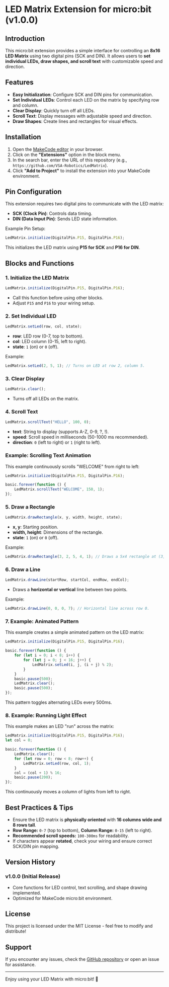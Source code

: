 # LED Matrix Extension for micro:bit (v1.0.0)

## Introduction
This micro:bit extension provides a simple interface for controlling an **8x16 LED Matrix** using two digital pins (SCK and DIN). It allows users to **set individual LEDs, draw shapes, and scroll text** with customizable speed and direction.

## Features
- **Easy Initialization**: Configure SCK and DIN pins for communication.
- **Set Individual LEDs**: Control each LED on the matrix by specifying row and column.
- **Clear Display**: Quickly turn off all LEDs.
- **Scroll Text**: Display messages with adjustable speed and direction.
- **Draw Shapes**: Create lines and rectangles for visual effects.

## Installation
1. Open the [MakeCode editor](https://makecode.microbit.org/) in your browser.
2. Click on the **"Extensions"** option in the block menu.
3. In the search bar, enter the URL of this repository (e.g., `https://github.com/VSA-Robotics/LedMatrix`).
4. Click **"Add to Project"** to install the extension into your MakeCode environment.

## Pin Configuration
This extension requires two digital pins to communicate with the LED matrix:
- **SCK (Clock Pin)**: Controls data timing.
- **DIN (Data Input Pin)**: Sends LED state information.

Example Pin Setup:
```javascript
LedMatrix.initialize(DigitalPin.P15, DigitalPin.P16);
```
This initializes the LED matrix using **P15 for SCK** and **P16 for DIN**.

## Blocks and Functions
### 1. Initialize the LED Matrix
```javascript
LedMatrix.initialize(DigitalPin.P15, DigitalPin.P16);
```
- Call this function before using other blocks.
- Adjust `P15` and `P16` to your wiring setup.

### 2. Set Individual LED
```javascript
LedMatrix.setLed(row, col, state);
```
- **row**: LED row (0-7, top to bottom).
- **col**: LED column (0-15, left to right).
- **state**: `1` (on) or `0` (off).

Example:
```javascript
LedMatrix.setLed(2, 5, 1); // Turns on LED at row 2, column 5.
```

### 3. Clear Display
```javascript
LedMatrix.clear();
```
- Turns off all LEDs on the matrix.

### 4. Scroll Text
```javascript
LedMatrix.scrollText("HELLO", 100, 0);
```
- **text**: String to display (supports A-Z, 0-9, ?, !).
- **speed**: Scroll speed in milliseconds (50-1000 ms recommended).
- **direction**: `0` (left to right) or `1` (right to left).

### Example: Scrolling Text Animation
This example continuously scrolls "WELCOME" from right to left:
```javascript
LedMatrix.initialize(DigitalPin.P15, DigitalPin.P16);

basic.forever(function () {
    LedMatrix.scrollText("WELCOME", 150, 1);
});
```

### 5. Draw a Rectangle
```javascript
LedMatrix.drawRectangle(x, y, width, height, state);
```
- **x, y**: Starting position.
- **width, height**: Dimensions of the rectangle.
- **state**: `1` (on) or `0` (off).

Example:
```javascript
LedMatrix.drawRectangle(3, 2, 5, 4, 1); // Draws a 5x4 rectangle at (3,2).
```

### 6. Draw a Line
```javascript
LedMatrix.drawLine(startRow, startCol, endRow, endCol);
```
- Draws a **horizontal or vertical** line between two points.

Example:
```javascript
LedMatrix.drawLine(0, 0, 0, 7); // Horizontal line across row 0.
```

### 7. Example: Animated Pattern
This example creates a simple animated pattern on the LED matrix:
```javascript
LedMatrix.initialize(DigitalPin.P15, DigitalPin.P16);

basic.forever(function () {
    for (let i = 0; i < 8; i++) {
        for (let j = 0; j < 16; j++) {
            LedMatrix.setLed(i, j, (i + j) % 2);
        }
    }
    basic.pause(500);
    LedMatrix.clear();
    basic.pause(500);
});
```
This pattern toggles alternating LEDs every 500ms.

### 8. Example: Running Light Effect
This example makes an LED "run" across the matrix:
```javascript
LedMatrix.initialize(DigitalPin.P15, DigitalPin.P16);
let col = 0;

basic.forever(function () {
    LedMatrix.clear();
    for (let row = 0; row < 8; row++) {
        LedMatrix.setLed(row, col, 1);
    }
    col = (col + 1) % 16;
    basic.pause(200);
});
```
This continuously moves a column of lights from left to right.

## Best Practices & Tips
- Ensure the LED matrix is **physically oriented** with **16 columns wide and 8 rows tall**.
- **Row Range:** `0-7` (top to bottom), **Column Range:** `0-15` (left to right).
- **Recommended scroll speeds:** `100-300ms` for readability.
- If characters appear **rotated**, check your wiring and ensure correct SCK/DIN pin mapping.

## Version History
### v1.0.0 (Initial Release)
- Core functions for LED control, text scrolling, and shape drawing implemented.
- Optimized for MakeCode micro:bit environment.

## License
This project is licensed under the MIT License - feel free to modify and distribute!

## Support
If you encounter any issues, check the [GitHub repository](https://github.com/your-repo-link) or open an issue for assistance.

---
Enjoy using your LED Matrix with micro:bit! 🚀

